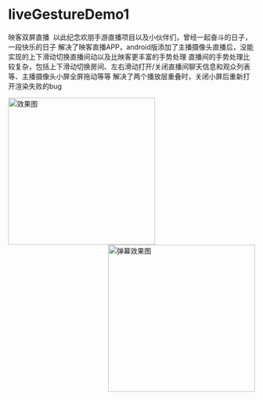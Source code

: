 # liveGestureDemo1
映客双屏直播  以此纪念欢朋手游直播项目以及小伙伴们，曾经一起奋斗的日子，一段快乐的日子
解决了映客直播APP，android版添加了主播摄像头直播后，没能实现的上下滑动切换直播间动以及比映客更丰富的手势处理
直播间的手势处理比较复杂，包括上下滑动切换房间、左右滑动打开/关闭直播间聊天信息和观众列表等、主播摄像头小屏全屏拖动等等
解决了两个播放层重叠时，关闭小屏后重新打开渲染失败的bug



<img src="https://github.com/wangyubao/liveGestureDemo/blob/master/Image/51514281949_.pic.jpg" width = "300" alt="效果图" align=left />

<img src="https://github.com/laoshaoguo/liveGestureDemo1/blob/master/Image/20171228145629.png" width = "300" alt="弹幕效果图" align=right />

